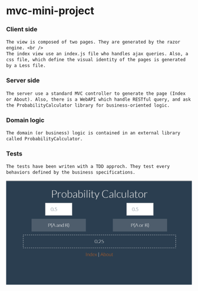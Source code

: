 mvc-mini-project 
================

### Client side
    The view is composed of two pages. They are generated by the razor engine. <br />
    The index view use an index.js file who handles ajax queries. Also, a css file, which define the visual identity of the pages is generated by a Less file.

### Server side
    The server use a standard MVC controller to generate the page (Index or About). Also, there is a WebAPI which handle RESTful query, and ask the ProbabilityCalculator library for business-oriented logic.
    
### Domain logic
    The domain (or business) logic is contained in an external library called ProbabilityCalculator.
    
### Tests
    The tests have been writen with a TDD approch. They test every behaviors defined by the business specifications.



![Base page](https://github.com/griiin/mvc-mini-project/blob/master/MVCMiniProject/screenshot.png "Base page")
